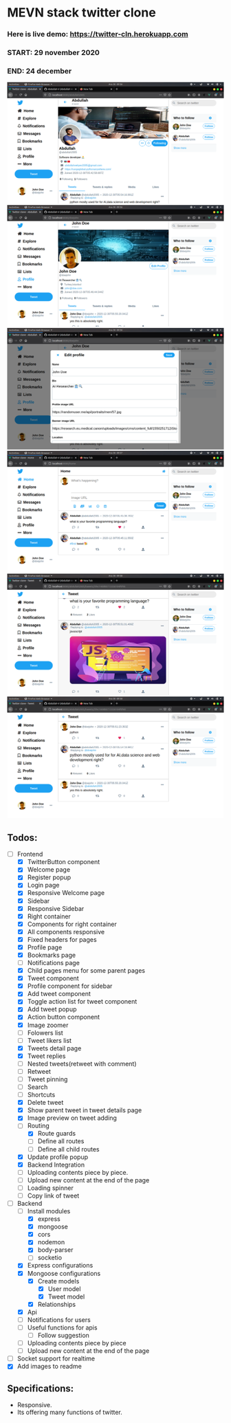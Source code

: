 # MEVN stack twitter clone
### Here is live demo: https://twitter-cln.herokuapp.com
### START: 29 november 2020
<!-- ### NOTE: november 6 - novermber 17 my computer is broken and my lessons are too many, my project is halfway. -->
### END: 24 december
![alt text](https://github.com/Abdullah-V/MEVN-stack-twitter-clone/blob/master/images/Screenshot%20from%202020-12-30%2009-56-37.png)
![alt text](https://github.com/Abdullah-V/MEVN-stack-twitter-clone/blob/master/images/Screenshot%20from%202020-12-30%2009-56-45.png)
![alt text](https://github.com/Abdullah-V/MEVN-stack-twitter-clone/blob/master/images/Screenshot%20from%202020-12-30%2009-56-52.png)
![alt text](https://github.com/Abdullah-V/MEVN-stack-twitter-clone/blob/master/images/Screenshot%20from%202020-12-30%2009-57-04.png)
![alt text](https://github.com/Abdullah-V/MEVN-stack-twitter-clone/blob/master/images/Screenshot%20from%202020-12-30%2009-58-19.png)
![alt text](https://github.com/Abdullah-V/MEVN-stack-twitter-clone/blob/master/images/Screenshot%20from%202020-12-30%2009-58-51.png)
## Todos:
- [ ] Frontend
    - [x] TwitterButton component
    - [x] Welcome page
    - [x] Register popup
    - [x] Login page
    - [x] Responsive Welcome page
    - [x] Sidebar
    - [x] Responsive Sidebar
    - [x] Right container
    - [x] Components for right container
    - [x] All components responsive
    - [x] Fixed headers for pages
    - [x] Profile page
    - [x] Bookmarks page
    - [ ] Notifications page
    - [x] Child pages menu for some parent pages
    - [x] Tweet component
    - [x] Profile component for sidebar
    - [x] Add tweet component
    - [x] Toggle action list for tweet component
    - [x] Add tweet popup
    - [x] Action button component
    - [x] Image zoomer
    - [ ] Folowers list
    - [ ] Tweet likers list
    - [x] Tweets detail page
    - [x] Tweet replies
    - [ ] Nested tweets(retweet with comment)
    - [ ] Retweet
    - [ ] Tweet pinning
    - [ ] Search
    - [ ] Shortcuts
    - [x] Delete tweet
    - [x] Show parent tweet in tweet details page
    - [x] Image preview on tweet adding
    - [ ] Routing
        - [x] Route guards
        - [ ] Define all routes
        - [ ] Define all child routes
    - [x] Update profile popup
    - [x] Backend Integration
    - [ ] Uploading contents piece by piece.
    - [ ] Upload new content at the end of the page
    - [ ] Loading spinner
    - [ ] Copy link of tweet
- [ ] Backend
    - [ ] Install modules
        - [x] express
        - [x] mongoose
        - [x] cors
        - [x] nodemon
        - [x] body-parser
        - [ ] socketio
    - [x] Express configurations
    - [x] Mongoose configurations
        - [x] Create models
            - [x] User model
            - [x] Tweet model
        - [x] Relationships
    - [x] Api
    - [ ] Notifications for users
    - [ ] Useful functions for apis
        - [ ] Follow suggestion
    - [ ] Uploading contents piece by piece
    - [ ] Upload new content at the end of the page
- [ ] Socket support for realtime
- [x] Add images to readme
## Specifications:
* Responsive.
* Its offering many functions of twitter.
<!-- * **Fully handwritten** css.
* Make by only one person.
* Make by a 16 years old when has only been dealing with **computers and software for 6 months**.
* **Do not "copy and paste"** from anywhere.
* **Made without any algorithm inspiration** from anywhere. -->
